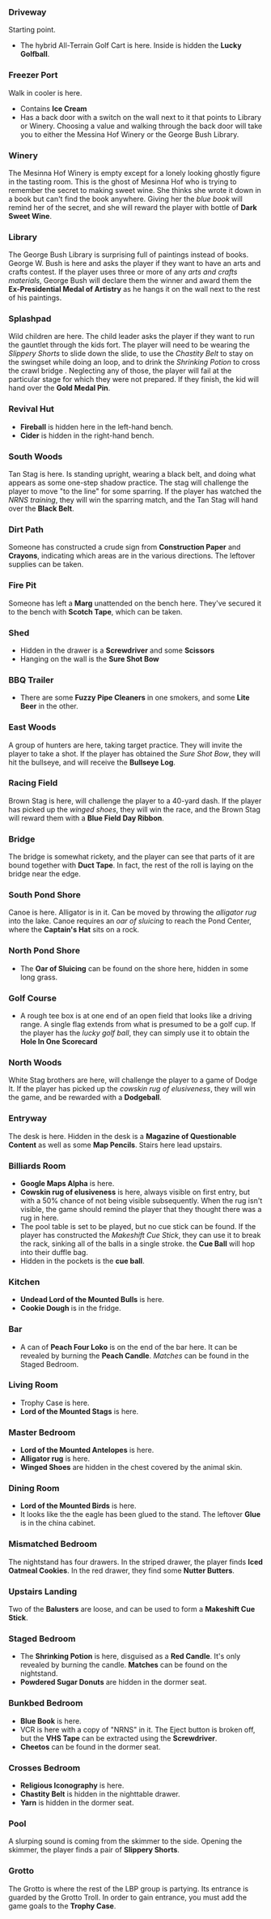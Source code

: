 ### Driveway
Starting point. 
* The hybrid All-Terrain Golf Cart is here. Inside is hidden the **Lucky Golfball**.

### Freezer Port
Walk in cooler is here. 
* Contains **Ice Cream**
* Has a back door with a switch on the wall next to it that points to Library or Winery. Choosing a value and walking through the back door will take you to either the Messina Hof Winery or the George Bush Library.

### Winery
The Mesinna Hof Winery is empty except for a lonely looking ghostly figure in the tasting room. This is the ghost of Mesinna Hof who is trying to remember the secret to making sweet wine. She thinks she wrote it down in a book but can't find the book anywhere. Giving her the *blue book* will remind her of the secret, and she will reward the player with bottle of **Dark Sweet Wine**.

### Library
The George Bush Library is surprising full of paintings instead of books. George W. Bush is here and asks the player if they want to have an arts and crafts contest. If the player uses three or more of any *arts and crafts materials*, George Bush will declare them the winner and award them the **Ex-Presidential Medal of Artistry** as he hangs it on the wall next to the rest of his paintings.

### Splashpad
Wild children are here. The child leader asks the player if they want to run the gauntlet through the kids fort. The player will need to be wearing the *Slippery Shorts* to slide down the slide,  to  use the *Chastity Belt* to stay on the swingset while doing an loop, and to drink the *Shrinking Potion* to cross the crawl bridge . Neglecting any of those, the player will fail at the particular stage for which they were not prepared. If they finish,  the kid will hand over the **Gold Medal Pin**.

### Revival Hut
* **Fireball** is hidden here in the left-hand bench.
* **Cider** is hidden in the right-hand bench.

### South Woods
Tan Stag is here. Is standing upright, wearing a black belt, and doing what appears as some one-step shadow practice. The stag will challenge the player to move "to the line" for some sparring. If the player has watched the *NRNS training*,  they will win the sparring match, and the Tan Stag will hand over the **Black Belt**.

### Dirt Path
Someone has constructed a crude sign from **Construction Paper** and **Crayons**, indicating which areas are in the various directions. The leftover supplies can be taken.

### Fire Pit
Someone has left a **Marg** unattended on the bench here. They've secured it to the bench with **Scotch Tape**, which can be taken.

### Shed
* Hidden in the drawer is a **Screwdriver** and some **Scissors**
* Hanging on the wall is the **Sure Shot Bow**

### BBQ Trailer
* There are some **Fuzzy Pipe Cleaners** in one smokers, and some **Lite Beer** in the other.

### East Woods
A group of hunters are here, taking target practice. They will invite the player to take a shot. If the player has obtained the *Sure Shot Bow*, they will hit the bullseye, and will receive the **Bullseye Log**.

### Racing Field
Brown Stag is here, will challenge the player to a 40-yard dash. If the player has picked up the *winged shoes*, they will win the race, and the Brown Stag will reward them with a **Blue Field Day Ribbon**.

### Bridge
The bridge is somewhat rickety, and the player can see that parts of it are bound together with **Duct Tape**. In fact, the rest of the roll is laying on the bridge near the edge.

### South Pond Shore
Canoe is here. Alligator is in it. Can be moved by throwing the *alligator rug* into the lake. Canoe requires an *oar of sluicing* to reach the Pond Center, where the **Captain's Hat** sits on a rock.

### North Pond Shore
* The **Oar of Sluicing** can be found on the shore here, hidden in some long grass.

### Golf Course
* A rough tee box is at one end of an open field that looks like a driving range. A single flag extends from what is presumed to be a golf cup.  If the player has the *lucky golf ball*, they can simply use it to obtain the **Hole In One Scorecard**

### North Woods
White Stag brothers are here, will challenge the player to a game of Dodge It. If the player has picked up the *cowskin rug of elusiveness*, they will win the game, and be rewarded with a **Dodgeball**.

### Entryway
The desk is here. Hidden in the desk is a **Magazine of Questionable Content** as well as some **Map Pencils**. Stairs here lead upstairs.

### Billiards Room
* **Google Maps Alpha** is here. 
* **Cowskin rug of elusiveness** is here, always visible on first entry, but with a 50% chance of not being visible subsequently.  When the rug isn't visible, the game should remind the player that they thought there was a rug in here. 
* The pool table is set to be played, but no cue stick can be found. If the player has constructed the *Makeshift Cue Stick*, they can use it to break the rack, sinking all of the balls in a single stroke. the **Cue Ball** will hop into their duffle bag.
* Hidden in the pockets is the **cue ball**.

### Kitchen
* **Undead Lord of the Mounted Bulls** is here.
* **Cookie Dough** is in the fridge.

### Bar
* A can of **Peach Four Loko** is on the end of the bar here. It can be revealed by burning the **Peach Candle**. *Matches* can be found in the Staged Bedroom.

### Living Room
* Trophy Case is here.
* **Lord of the Mounted Stags** is here.

### Master Bedroom
* **Lord of the Mounted Antelopes** is here.
* **Alligator rug** is here.
* **Winged Shoes** are hidden in the chest covered by the animal skin.

### Dining Room
* **Lord of the Mounted Birds** is here.
* It looks like the the eagle has been glued to the stand. The leftover **Glue** is in the china cabinet.

### Mismatched Bedroom
The nightstand has four drawers. In the striped drawer, the player finds **Iced Oatmeal Cookies**. In the red drawer, they find some **Nutter Butters**.

### Upstairs Landing
Two of the **Balusters** are loose, and can be used to form a **Makeshift Cue Stick**.

### Staged Bedroom
* The **Shrinking Potion** is here, disguised as a **Red Candle**. It's only revealed by burning the candle. **Matches** can be found on the nightstand.
* **Powdered Sugar Donuts** are hidden in the dormer seat.

### Bunkbed Bedroom
* **Blue Book** is here.
* VCR is here with a copy of "NRNS" in it. The Eject button is broken off, but the **VHS Tape** can be extracted using the **Screwdriver**.
* **Cheetos** can be found in the dormer seat.

### Crosses Bedroom
* **Religious Iconography** is here.
* **Chastity Belt** is hidden in the nighttable drawer.
* **Yarn** is hidden in the dormer seat.

### Pool
A slurping sound is coming from the skimmer to the side. Opening the skimmer, the player finds a pair of **Slippery Shorts**.

### Grotto
The Grotto is where the rest of the LBP group is partying. Its entrance is guarded by the Grotto Troll. In order to gain entrance, you must add the game goals to the **Trophy Case**. 

